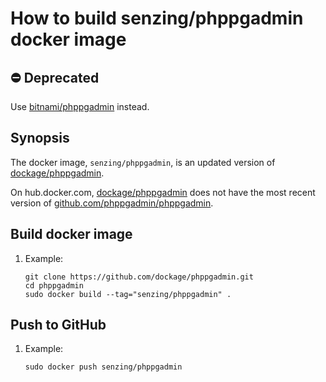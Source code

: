 # How to build senzing/phppgadmin docker image

## :no_entry: Deprecated
Use [bitnami/phppgadmin](https://hub.docker.com/r/bitnami/phppgadmin) instead.

## Synopsis

The docker image, `senzing/phppgadmin`, is an updated version of
[dockage/phppgadmin](https://github.com/dockage/phppgadmin.git).

On hub.docker.com,
[dockage/phppgadmin](https://hub.docker.com/r/dockage/phppgadmin)
does not have the most recent version of
[github.com/phppgadmin/phppgadmin](https://github.com/phppgadmin/phppgadmin).

## Build docker image

1. Example:

    ```console
    git clone https://github.com/dockage/phppgadmin.git
    cd phppgadmin
    sudo docker build --tag="senzing/phppgadmin" .
    ```

## Push to GitHub

1. Example:

    ```console
    sudo docker push senzing/phppgadmin
    ```
